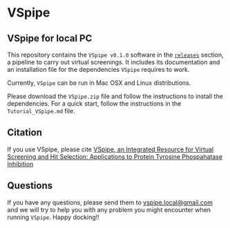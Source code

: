 # VSpipe

## VSpipe for local PC

This repository contains the `VSpipe v0.1.0` software in the [`releases`](https://github.com/sabifo4/VSpipe/releases) section, a pipeline to carry out virtual screenings. It includes its documentation and an installation file for the dependencies `VSpipe` requires to work.

Currently, `VSpipe` can be run in Mac OSX and Linux distributions.

Please download the `VSpipe.zip` file and follow the instructions to install the dependencies. For a quick start, follow the instructions in the `Tutorial_VSpipe.md` file. 

## Citation

If you use VSpipe, please cite [VSpipe, an Integrated Resource for Virtual Screening and Hit Selection: Applications to Protein Tyrosine Phospahatase Inhibition](http://www.mdpi.com/1420-3049/23/2/353/html)

## Questions

If you have any questions, please send them to [vspipe.local@gmail.com](mailto://vspipe.local@gmail.com) and we will try to help you with any problem you might encounter when running  `VSpipe`. Happy docking!!
